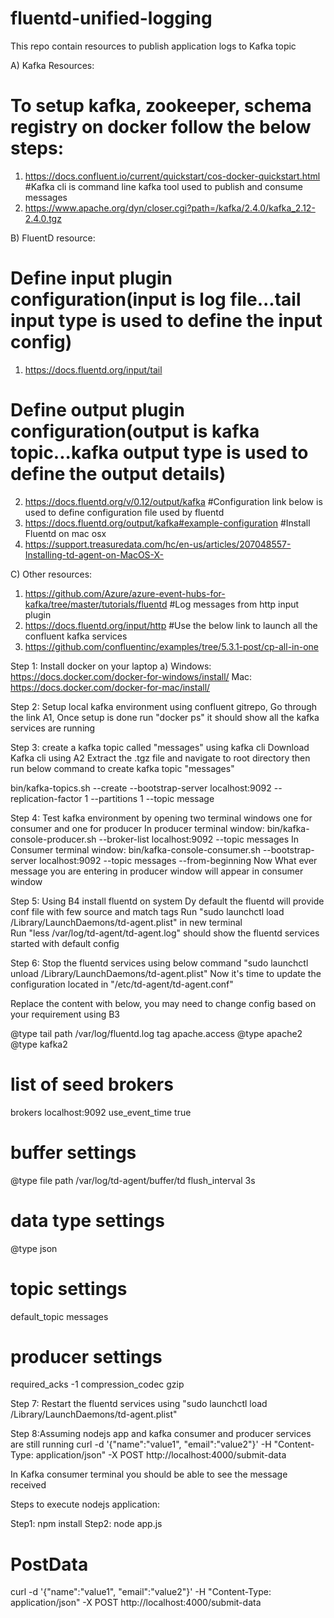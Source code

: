 # fluentd-unified-logging
This repo contain resources to publish application logs to Kafka topic

A) Kafka Resources:
# To setup kafka, zookeeper, schema registry on docker follow the below steps:
1) https://docs.confluent.io/current/quickstart/cos-docker-quickstart.html
#Kafka cli is command line kafka tool used to publish and consume messages 
2) https://www.apache.org/dyn/closer.cgi?path=/kafka/2.4.0/kafka_2.12-2.4.0.tgz


B) FluentD resource:

# Define input plugin configuration(input is log file...tail input type is used to define the input config) 
1) https://docs.fluentd.org/input/tail
# Define output plugin configuration(output is kafka topic...kafka output type is used to define the output details) 
2) https://docs.fluentd.org/v/0.12/output/kafka
#Configuration link below is used to define configuration file used by fluentd
3) https://docs.fluentd.org/output/kafka#example-configuration
#Install Fluentd on mac osx
4) https://support.treasuredata.com/hc/en-us/articles/207048557-Installing-td-agent-on-MacOS-X-

C) Other resources:
1) https://github.com/Azure/azure-event-hubs-for-kafka/tree/master/tutorials/fluentd
#Log messages from http input plugin
2) https://docs.fluentd.org/input/http
#Use the below link to launch all the confluent kafka services
3) https://github.com/confluentinc/examples/tree/5.3.1-post/cp-all-in-one 


Step 1: Install docker on your laptop 
 a) Windows: https://docs.docker.com/docker-for-windows/install/
Mac: https://docs.docker.com/docker-for-mac/install/

Step 2: Setup local kafka environment using confluent gitrepo, Go through the link A1, Once setup is done
run "docker ps" it should show all the kafka services are running

Step 3: create a kafka topic called "messages" using  kafka cli
Download Kafka cli using A2
Extract the .tgz file and navigate to root directory then run below command to create kafka topic "messages"

bin/kafka-topics.sh --create --bootstrap-server localhost:9092 --replication-factor 1 --partitions 1 --topic message

Step 4: Test kafka environment by opening two terminal windows one for consumer and one for producer
In producer terminal window: bin/kafka-console-producer.sh --broker-list localhost:9092 --topic messages
In Consumer terminal window: bin/kafka-console-consumer.sh --bootstrap-server localhost:9092 --topic messages --from-beginning
Now What ever message you are entering in producer window will appear in consumer window

Step 5: 
Using B4 install fluentd on system
Dy default the fluentd will provide conf file with few source and match tags
Run "sudo launchctl load /Library/LaunchDaemons/td-agent.plist" in new terminal   
Run "less /var/log/td-agent/td-agent.log" should show the fluentd services started with default config

Step 6: Stop the fluentd services using below command
"sudo launchctl unload /Library/LaunchDaemons/td-agent.plist"
Now it's time to update the configuration located in "/etc/td-agent/td-agent.conf"

Replace the content with below, you may need to change config based on your requirement using B3

<source>
  @type tail
  path /var/log/fluentd.log
  tag apache.access
  <parse>
    @type apache2
  </parse>
</source>
<match *.**>
  @type kafka2

  # list of seed brokers
  brokers localhost:9092
  use_event_time true

  # buffer settings
  <buffer topic>
    @type file
    path /var/log/td-agent/buffer/td
    flush_interval 3s
  </buffer>

  # data type settings
  <format>
    @type json
  </format>

  # topic settings
  default_topic messages

  # producer settings
  required_acks -1
  compression_codec gzip
</match>


Step 7: Restart the fluentd services using
"sudo launchctl load /Library/LaunchDaemons/td-agent.plist"

Step 8:Assuming nodejs app and kafka consumer and producer services are still running
curl -d '{"name":"value1", "email":"value2"}' -H "Content-Type: application/json" -X POST http://localhost:4000/submit-data

In Kafka consumer terminal you should be able to see the message received 


Steps to execute nodejs application:


Step1: npm install
Step2: node app.js

# PostData

curl -d '{"name":"value1", "email":"value2"}' -H "Content-Type: application/json" -X POST http://localhost:4000/submit-data


